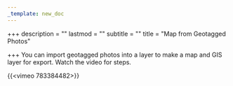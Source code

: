 ```yaml
---
_template: new_doc
---
```


+++
description = ""
lastmod = ""
subtitle = ""
title = "Map from Geotagged Photos"

+++
You can import geotagged photos into a layer to make a map and GIS layer for export.  Watch the video for steps.

{{<vimeo 783384482>}}
